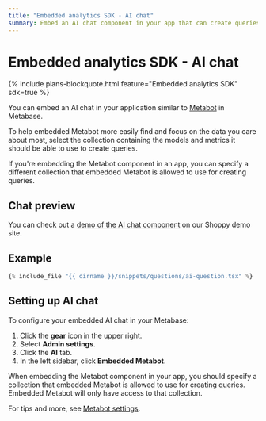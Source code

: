 ```yaml
---
title: "Embedded analytics SDK - AI chat"
summary: Embed an AI chat component in your app that can create queries from natural language questions.
---
```


# Embedded analytics SDK - AI chat

{% include plans-blockquote.html feature="Embedded analytics SDK" sdk=true %}

You can embed an AI chat in your application similar to [Metabot](../embedded-analytics-js.md) in Metabase.

To help embedded Metabot more easily find and focus on the data you care about most, select the collection containing the models and metrics it should be able to use to create queries.

If you're embedding the Metabot component in an app, you can specify a different collection that embedded Metabot is allowed to use for creating queries.

## Chat preview

You can check out a [demo of the AI chat component](https://embedded-analytics-sdk-demo.metabase.com/admin/analytics/new/ask-metabot) on our Shoppy demo site.

## Example

```typescript
{% include_file "{{ dirname }}/snippets/questions/ai-question.tsx" %}
```

## Setting up AI chat

To configure your embedded AI chat in your Metabase:

1. Click the **gear** icon in the upper right.
2. Select **Admin settings**.
3. Click the **AI** tab.
4. In the left sidebar, click **Embedded Metabot**.

When embedding the Metabot component in your app, you should specify a collection that embedded Metabot is allowed to use for creating queries. Embedded Metabot will only have access to that collection.

For tips and more, see [Metabot settings](../../ai/settings.md).
